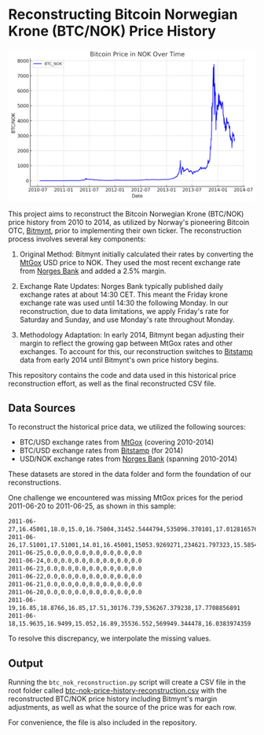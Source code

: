 # Reconstructing Bitcoin Norwegian Krone (BTC/NOK) Price History

![BTC/NOK Price History](btcnok.png)


This project aims to reconstruct the Bitcoin Norwegian Krone (BTC/NOK) price history from 2010 to 2014, as utilized by Norway's pioneering Bitcoin OTC, [Bitmynt](https://bitmynt.no), prior to implementing their own ticker. The reconstruction process involves several key components:

1. Original Method: Bitmynt initially calculated their rates by converting the [MtGox](https://en.wikipedia.org/wiki/Mt._Gox) USD price to NOK. They used the most recent exchange rate from [Norges Bank](https://www.norges-bank.no/en/) and added a 2.5% margin.

2. Exchange Rate Updates: Norges Bank typically published daily exchange rates at about 14:30 CET. This meant the Friday krone exchange rate was used until 14:30 the following Monday. In our reconstruction, due to data limitations, we apply Friday's rate for Saturday and Sunday, and use Monday's rate throughout Monday.

3. Methodology Adaptation: In early 2014, Bitmynt began adjusting their margin to reflect the growing gap between MtGox rates and other exchanges. To account for this, our reconstruction switches to [Bitstamp](https://www.bitstamp.net) data from early 2014 until Bitmynt's own price history begins.

This repository contains the code and data used in this historical price reconstruction effort, as well as the final reconstructed CSV file.

## Data Sources

To reconstruct the historical price data, we utilized the following sources:

* BTC/USD exchange rates from [MtGox](https://raw.githubusercontent.com/marcosebarreto/Datasets/master/BCHARTS-MTGOXUSD.csv) (covering 2010-2014)
* BTC/USD exchange rates from [Bitstamp](https://www.bitstamp.net/api/v2/ohlc/btcusd/?step=86400&limit=120&end=1398895200) (for 2014)
* USD/NOK exchange rates from [Norges Bank](https://data.norges-bank.no/api/data/EXR/B.USD.NOK.SP?format=csv&startPeriod=2010-07-16&endPeriod=2014-06-01&bom=include) (spanning 2010-2014)

These datasets are stored in the data folder and form the foundation of our reconstructions.

One challenge we encountered was missing MtGox prices for the period 2011-06-20 to 2011-06-25, as shown in this sample:

```csv
2011-06-27,16.45001,18.0,15.0,16.75004,31452.5444794,535096.370101,17.0128165768
2011-06-26,17.51001,17.51001,14.01,16.45001,15053.9269271,234621.797323,15.585421562
2011-06-25,0.0,0.0,0.0,0.0,0.0,0.0,0.0
2011-06-24,0.0,0.0,0.0,0.0,0.0,0.0,0.0
2011-06-23,0.0,0.0,0.0,0.0,0.0,0.0,0.0
2011-06-22,0.0,0.0,0.0,0.0,0.0,0.0,0.0
2011-06-21,0.0,0.0,0.0,0.0,0.0,0.0,0.0
2011-06-20,0.0,0.0,0.0,0.0,0.0,0.0,0.0
2011-06-19,16.85,18.8766,16.85,17.51,30176.739,536267.379238,17.7708856891
2011-06-18,15.9635,16.9499,15.052,16.89,35536.552,569949.344478,16.0383974359
```

To resolve this discrepancy, we interpolate the missing values.

## Output

Running the `btc_nok_reconstruction.py` script will create a CSV file in the root folder called [btc-nok-price-history-reconstruction.csv](btc-nok-price-history-reconstruction.csv) with the reconstructed BTC/NOK price history including Bitmynt's margin adjustments, as well as what the source of the price was for each row.

For convenience, the file is also included in the repository.